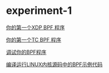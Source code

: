 # experiment-1

[你的第一个XDP BPF 程序](https://davidlovezoe.club/wordpress/archives/937)

[你的第一个TC BPF 程序](https://davidlovezoe.club/wordpress/archives/952)

[调试你的BPF程序](https://davidlovezoe.club/wordpress/archives/963)

[编译运行LINUX内核源码中的BPF示例代码](https://davidlovezoe.club/wordpress/archives/988)

